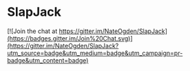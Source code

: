 # SlapJack

[![Join the chat at https://gitter.im/NateOgden/SlapJack](https://badges.gitter.im/Join%20Chat.svg)](https://gitter.im/NateOgden/SlapJack?utm_source=badge&utm_medium=badge&utm_campaign=pr-badge&utm_content=badge)
